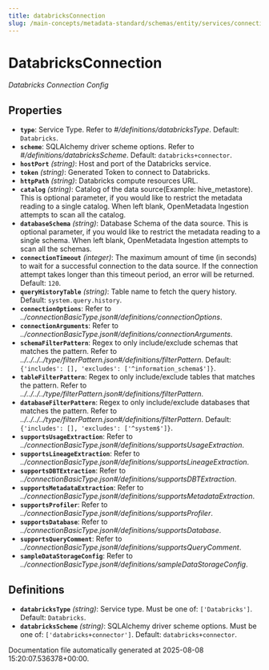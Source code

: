```yaml
---
title: databricksConnection
slug: /main-concepts/metadata-standard/schemas/entity/services/connections/database/databricksconnection
---
```


# DatabricksConnection

*Databricks Connection Config*

## Properties

- **`type`**: Service Type. Refer to *#/definitions/databricksType*. Default: `Databricks`.
- **`scheme`**: SQLAlchemy driver scheme options. Refer to *#/definitions/databricksScheme*. Default: `databricks+connector`.
- **`hostPort`** *(string)*: Host and port of the Databricks service.
- **`token`** *(string)*: Generated Token to connect to Databricks.
- **`httpPath`** *(string)*: Databricks compute resources URL.
- **`catalog`** *(string)*: Catalog of the data source(Example: hive_metastore). This is optional parameter, if you would like to restrict the metadata reading to a single catalog. When left blank, OpenMetadata Ingestion attempts to scan all the catalog.
- **`databaseSchema`** *(string)*: Database Schema of the data source. This is optional parameter, if you would like to restrict the metadata reading to a single schema. When left blank, OpenMetadata Ingestion attempts to scan all the schemas.
- **`connectionTimeout`** *(integer)*: The maximum amount of time (in seconds) to wait for a successful connection to the data source. If the connection attempt takes longer than this timeout period, an error will be returned. Default: `120`.
- **`queryHistoryTable`** *(string)*: Table name to fetch the query history. Default: `system.query.history`.
- **`connectionOptions`**: Refer to *../connectionBasicType.json#/definitions/connectionOptions*.
- **`connectionArguments`**: Refer to *../connectionBasicType.json#/definitions/connectionArguments*.
- **`schemaFilterPattern`**: Regex to only include/exclude schemas that matches the pattern. Refer to *../../../../type/filterPattern.json#/definitions/filterPattern*. Default: `{'includes': [], 'excludes': ['^information_schema$']}`.
- **`tableFilterPattern`**: Regex to only include/exclude tables that matches the pattern. Refer to *../../../../type/filterPattern.json#/definitions/filterPattern*.
- **`databaseFilterPattern`**: Regex to only include/exclude databases that matches the pattern. Refer to *../../../../type/filterPattern.json#/definitions/filterPattern*. Default: `{'includes': [], 'excludes': ['^system$']}`.
- **`supportsUsageExtraction`**: Refer to *../connectionBasicType.json#/definitions/supportsUsageExtraction*.
- **`supportsLineageExtraction`**: Refer to *../connectionBasicType.json#/definitions/supportsLineageExtraction*.
- **`supportsDBTExtraction`**: Refer to *../connectionBasicType.json#/definitions/supportsDBTExtraction*.
- **`supportsMetadataExtraction`**: Refer to *../connectionBasicType.json#/definitions/supportsMetadataExtraction*.
- **`supportsProfiler`**: Refer to *../connectionBasicType.json#/definitions/supportsProfiler*.
- **`supportsDatabase`**: Refer to *../connectionBasicType.json#/definitions/supportsDatabase*.
- **`supportsQueryComment`**: Refer to *../connectionBasicType.json#/definitions/supportsQueryComment*.
- **`sampleDataStorageConfig`**: Refer to *../connectionBasicType.json#/definitions/sampleDataStorageConfig*.
## Definitions

- **`databricksType`** *(string)*: Service type. Must be one of: `['Databricks']`. Default: `Databricks`.
- **`databricksScheme`** *(string)*: SQLAlchemy driver scheme options. Must be one of: `['databricks+connector']`. Default: `databricks+connector`.


Documentation file automatically generated at 2025-08-08 15:20:07.536378+00:00.
